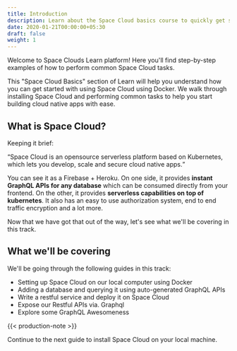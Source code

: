 ```yaml
---
title: Introduction
description: Learn about the Space Cloud basics course to quickly get started with the platform
date: 2020-01-21T00:00:00+05:30
draft: false
weight: 1
---
```


Welcome to Space Clouds Learn platform! Here you'll find step-by-step examples of how to perform common Space Cloud tasks.

This "Space Cloud Basics" section of Learn will help you understand how you can get started with using Space Cloud using Docker. We walk through installing Space Cloud and performing common tasks to help you start building cloud native apps with ease.

## What is Space Cloud?

Keeping it brief:

<q>Space Cloud is an opensource serverless platform based on Kubernetes, which lets you develop, scale and secure cloud native apps.</q>

You can see it as a Firebase + Heroku. On one side, it provides **instant GraphQL APIs for any database** which can be consumed directly from your frontend. On the other, it provides **serverless capabilities on top of kubernetes**. It also has an easy to use authorization system, end to end traffic encryption and a lot more.

Now that we have got that out of the way, let's see what we'll be covering in this track.

## What we'll be covering

We'll be going through the following guides in this track:
- Setting up Space Cloud on our local computer using Docker
- Adding a database and querying it using auto-generated GraphQL APIs
- Write a restful service and deploy it on Space Cloud
- Expose our Restful APIs via. Graphql
- Explore some GraphQL Awesomeness

{{< production-note >}}

Continue to the next guide to install Space Cloud on your local machine.